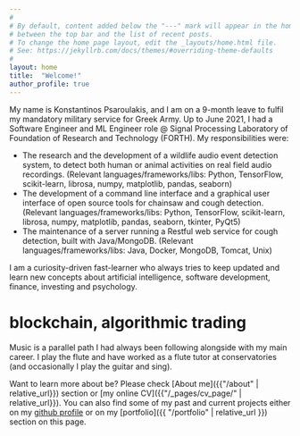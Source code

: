 ```yaml
---
#
# By default, content added below the "---" mark will appear in the home page
# between the top bar and the list of recent posts.
# To change the home page layout, edit the _layouts/home.html file.
# See: https://jekyllrb.com/docs/themes/#overriding-theme-defaults
#
layout: home
title:  "Welcome!"
author_profile: true
---
```


My name is Konstantinos Psaroulakis, and I am on a 9-month leave to fulfil my mandatory military service for Greek Army. Up to June 2021, I had a Software Engineer and ML Engineer role @ Signal Processing Laboratory of Foundation of Research and Technology (FORTH). 
My responsibilities were:

 - The research and the development of a wildlife audio event detection system, to detect both human or animal activities on real field audio recordings. (Relevant languages/frameworks/libs: Python, TensorFlow, scikit-learn, librosa, numpy, matplotlib, pandas, seaborn)
- The development of a command line interface and a graphical user interface of open source tools for chainsaw and cough detection. (Relevant languages/frameworks/libs: Python, TensorFlow, scikit-learn, librosa, numpy, matplotlib, pandas, seaborn, tkinter, PyQt5)
- The maintenance of a server running a Restful web service for cough detection, built with Java/MongoDB. (Relevant languages/frameworks/libs: Java, Docker, MongoDB, Tomcat, Unix)

I am a curiosity-driven fast-learner who always tries to keep updated and learn new concepts about artificial intelligence, software development, finance, investing and psychology.
# blockchain, algorithmic trading

Music is a parallel path I had always been following alongside with my main career. I play the flute and have worked as a flute tutor at conservatories (and occasionally I play the guitar and sing).

Want to learn more about be? Please check [About me]({{"/about" | relative_url}}) section or [my online CV]({{"/_pages/cv_page/" | relative_url}}).
You can also find some of my past and current projects either on my [github profile](https://github.com/konpsar/) or on my [portfolio]({{ "/portfolio" | relative_url }}) section on this page.

<br/><br/>